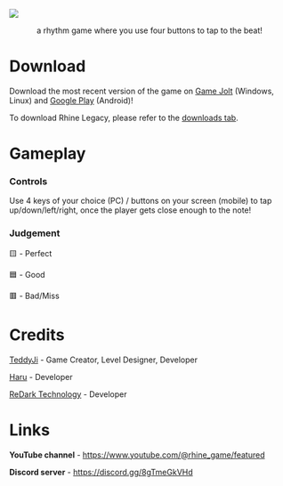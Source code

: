 ![](https://user-images.githubusercontent.com/112517587/210004090-e8d9c17e-c305-4b92-be97-4b095ddee639.png)
<p align="center">
a rhythm game where you use four buttons to tap to the beat!
</p>

# Download
Download the most recent version of the game on [Game Jolt](https://gamejolt.com/games/rhine/801760) (Windows, Linux) and [Google Play](https://play.google.com/store/apps/details?id=com.TeddyJiStudios.Rhine) (Android)!

To download Rhine Legacy, please refer to the [downloads tab](https://github.com/TeddyJi/Rhine/releases/tag/1.0.0).

# Gameplay
### Controls
Use 4 keys of your choice (PC) / buttons on your screen (mobile) to tap up/down/left/right, once the player gets close enough to the note!

### Judgement
🟨 - Perfect

🟦 - Good

🟥 - Bad/Miss 
 
 # Credits
[TeddyJi](https://github.com/TeddyJi) - Game Creator, Level Designer, Developer

[Haru](https://github.com/Haru1753) - Developer

[ReDark Technology](https://github.com/ReDarkTechnology) - Developer

# Links
**YouTube channel** - https://www.youtube.com/@rhine_game/featured

**Discord server** - https://discord.gg/8gTmeGkVHd
